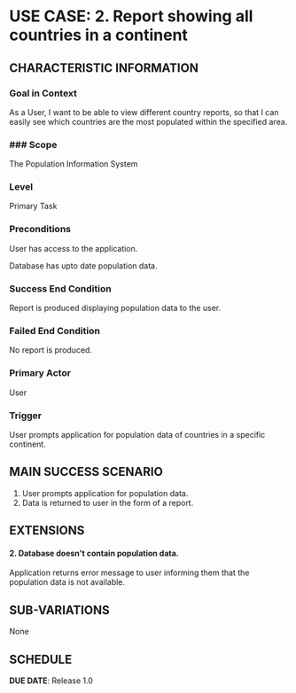 # USE CASE: 2. Report showing all countries in a continent

## CHARACTERISTIC INFORMATION


### Goal in Context
As a User, I want to be able to view different country reports, so that I can easily see which countries are the most populated within the specified area.


### ### Scope
The Population Information System


### Level
Primary Task


### Preconditions
User has access to the application.

Database has upto date population data.


### Success End Condition
Report is produced displaying population data to the user.


### Failed End Condition
No report is produced.


### Primary Actor
User


### Trigger
User prompts application for population data of countries in a specific continent.


## MAIN SUCCESS SCENARIO
1. User prompts application for population data.
2. Data is returned to user in the form of a report.


## EXTENSIONS
#### 2. Database doesn't contain population data.
Application returns error message to user informing them that the population data is not available.


## SUB-VARIATIONS
None


## SCHEDULE

**DUE DATE**: Release 1.0

